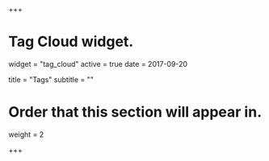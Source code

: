 +++
# Tag Cloud widget.
widget = "tag_cloud"
active = true
date = 2017-09-20

title = "Tags"
subtitle = ""

# Order that this section will appear in.
weight = 2

+++
